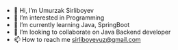 - 👋 Hi, I’m Umurzak Sirliboyev
- 👀 I’m interested in Programming
- 🌱 I’m currently learning Java, SpringBoot
- 💞️ I’m looking to collaborate on Java Backend developer
- 📫 How to reach me sirliboyevuz@gmail.com

<!---
sirliboyev-uz/sirliboyev-uz is a ✨ special ✨ repository because its `README.md` (this file) appears on your GitHub profile.
You can click the Preview link to take a look at your changes.
--->
